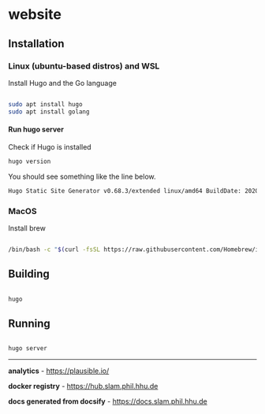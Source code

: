 # website

## Installation

### Linux (ubuntu-based distros) and WSL

Install Hugo and the Go language

``` sh

sudo apt install hugo
sudo apt install golang

```
#### Run hugo server

Check if Hugo is installed

```sh
hugo version 
```
You should see something like the line below.

```sh
Hugo Static Site Generator v0.68.3/extended linux/amd64 BuildDate: 2020-03-25T06:15:45Z
```

### MacOS

Install brew 

``` sh

/bin/bash -c "$(curl -fsSL https://raw.githubusercontent.com/Homebrew/install/HEAD/install.sh)"

```

## Building

``` sh

hugo

```

## Running

``` sh

hugo server

```
---
**analytics** - https://plausible.io/

**docker registry** - https://hub.slam.phil.hhu.de

**docs generated from docsify** - https://docs.slam.phil.hhu.de
